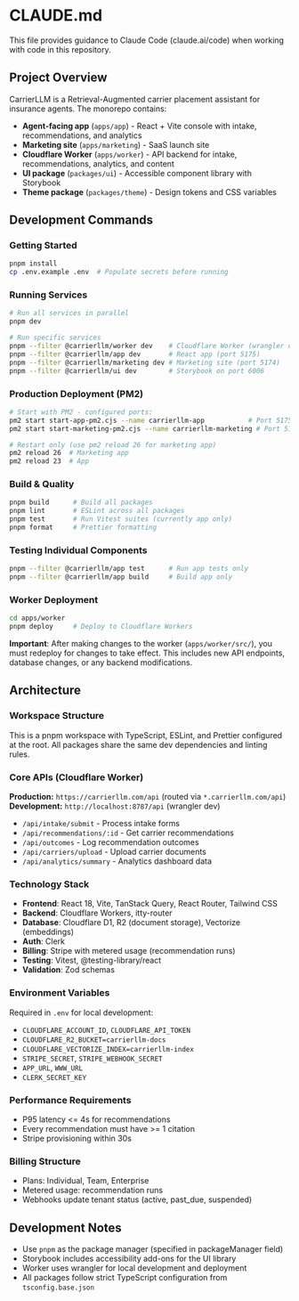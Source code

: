 # CLAUDE.md

This file provides guidance to Claude Code (claude.ai/code) when working with code in this repository.

## Project Overview

CarrierLLM is a Retrieval-Augmented carrier placement assistant for insurance agents. The monorepo contains:

- **Agent-facing app** (`apps/app`) - React + Vite console with intake, recommendations, and analytics
- **Marketing site** (`apps/marketing`) - SaaS launch site
- **Cloudflare Worker** (`apps/worker`) - API backend for intake, recommendations, analytics, and content
- **UI package** (`packages/ui`) - Accessible component library with Storybook
- **Theme package** (`packages/theme`) - Design tokens and CSS variables

## Development Commands

### Getting Started
```bash
pnpm install
cp .env.example .env  # Populate secrets before running
```

### Running Services
```bash
# Run all services in parallel
pnpm dev

# Run specific services
pnpm --filter @carrierllm/worker dev    # Cloudflare Worker (wrangler dev on port 8787)
pnpm --filter @carrierllm/app dev       # React app (port 5175)
pnpm --filter @carrierllm/marketing dev # Marketing site (port 5174)
pnpm --filter @carrierllm/ui dev        # Storybook on port 6006
```

### Production Deployment (PM2)
```bash
# Start with PM2 - configured ports:
pm2 start start-app-pm2.cjs --name carrierllm-app           # Port 5175
pm2 start start-marketing-pm2.cjs --name carrierllm-marketing # Port 5174

# Restart only (use pm2 reload 26 for marketing app)
pm2 reload 26  # Marketing app
pm2 reload 23  # App
```

### Build & Quality
```bash
pnpm build      # Build all packages
pnpm lint       # ESLint across all packages
pnpm test       # Run Vitest suites (currently app only)
pnpm format     # Prettier formatting
```

### Testing Individual Components
```bash
pnpm --filter @carrierllm/app test      # Run app tests only
pnpm --filter @carrierllm/app build     # Build app only
```

### Worker Deployment
```bash
cd apps/worker
pnpm deploy     # Deploy to Cloudflare Workers
```

**Important**: After making changes to the worker (`apps/worker/src/`), you must redeploy for changes to take effect. This includes new API endpoints, database changes, or any backend modifications.

## Architecture

### Workspace Structure
This is a pnpm workspace with TypeScript, ESLint, and Prettier configured at the root. All packages share the same dev dependencies and linting rules.

### Core APIs (Cloudflare Worker)
**Production:** `https://carrierllm.com/api` (routed via `*.carrierllm.com/api`)
**Development:** `http://localhost:8787/api` (wrangler dev)

- `/api/intake/submit` - Process intake forms
- `/api/recommendations/:id` - Get carrier recommendations
- `/api/outcomes` - Log recommendation outcomes
- `/api/carriers/upload` - Upload carrier documents
- `/api/analytics/summary` - Analytics dashboard data

### Technology Stack
- **Frontend**: React 18, Vite, TanStack Query, React Router, Tailwind CSS
- **Backend**: Cloudflare Workers, itty-router
- **Database**: Cloudflare D1, R2 (document storage), Vectorize (embeddings)
- **Auth**: Clerk
- **Billing**: Stripe with metered usage (recommendation runs)
- **Testing**: Vitest, @testing-library/react
- **Validation**: Zod schemas

### Environment Variables
Required in `.env` for local development:
- `CLOUDFLARE_ACCOUNT_ID`, `CLOUDFLARE_API_TOKEN`
- `CLOUDFLARE_R2_BUCKET=carrierllm-docs`
- `CLOUDFLARE_VECTORIZE_INDEX=carrierllm-index`
- `STRIPE_SECRET`, `STRIPE_WEBHOOK_SECRET`
- `APP_URL`, `WWW_URL`
- `CLERK_SECRET_KEY`

### Performance Requirements
- P95 latency <= 4s for recommendations
- Every recommendation must have >= 1 citation
- Stripe provisioning within 30s

### Billing Structure
- Plans: Individual, Team, Enterprise
- Metered usage: recommendation runs
- Webhooks update tenant status (active, past_due, suspended)

## Development Notes

- Use `pnpm` as the package manager (specified in packageManager field)
- Storybook includes accessibility add-ons for the UI library
- Worker uses wrangler for local development and deployment
- All packages follow strict TypeScript configuration from `tsconfig.base.json`